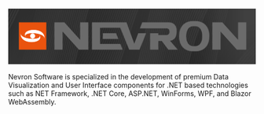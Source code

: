 ![Nevron Software](Images/logo.png?raw=true)

Nevron Software is specialized in the development of premium Data Visualization and User Interface components for .NET based technologies such as NET Framework, .NET Core, ASP.NET, WinForms, WPF, and Blazor WebAssembly.


<!--
**Nevron-Software/Nevron-Software** is a ✨ _special_ ✨ repository because its `README.md` (this file) appears on your GitHub profile.

Here are some ideas to get you started:

- 🔭 I’m currently working on ...
- 🌱 I’m currently learning ...
- 👯 I’m looking to collaborate on ...
- 🤔 I’m looking for help with ...
- 💬 Ask me about ...
- 📫 How to reach me: ...
- 😄 Pronouns: ...
- ⚡ Fun fact: ...
-->
